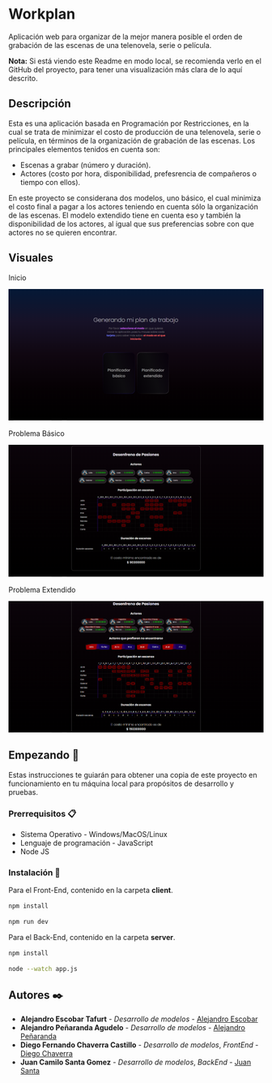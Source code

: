 # Workplan

Aplicación web para organizar de la mejor manera posible el orden de grabación de las escenas de una telenovela, serie o película.

**Nota:** Si está viendo este Readme en modo local, se recomienda verlo en el GitHub del proyecto, para tener una visualización más clara de lo aquí descrito.

## Descripción

Esta es una aplicación basada en Programación por Restricciones, en la cual se trata de minimizar el costo de producción de una telenovela, serie o película, en términos de la organización de grabación de las escenas. Los principales elementos tenidos en cuenta son:

- Escenas a grabar (número y duración).
- Actores (costo por hora, disponibilidad, prefesrencia de compañeros o tiempo con ellos).

En este proyecto se considerana dos modelos, uno básico, el cual minimiza el costo final a pagar a los actores teniendo en cuenta sólo la organización de las escenas. El modelo extendido tiene en cuenta eso y también la disponibilidad de los actores, al igual que sus preferencias sobre con que actores no se quieren encontrar.

## Visuales

Inicio

![Screenshot of a comment on a GitHub issue showing an image, added in the Markdown, of an Octocat smiling and raising a tentacle.](https://github.com/DiegoFChC/Workplan/blob/develop/client/public/Pantalla%201.png)

Problema Básico

![Screenshot of a comment on a GitHub issue showing an image, added in the Markdown, of an Octocat smiling and raising a tentacle.](https://github.com/DiegoFChC/Workplan/blob/develop/client/public/Pantalla%202.png)

Problema Extendido

![Screenshot of a comment on a GitHub issue showing an image, added in the Markdown, of an Octocat smiling and raising a tentacle.](https://github.com/DiegoFChC/Workplan/blob/develop/client/public/Pantalla%203.png)

## Empezando 🚀

Estas instrucciones te guiarán para obtener una copia de este proyecto en funcionamiento en tu máquina local para propósitos de desarrollo y pruebas.

### Prerrequisitos 📋

- Sistema Operativo - Windows/MacOS/Linux
- Lenguaje de programación - JavaScript
- Node JS

### Instalación 🔧

Para el Front-End, contenido en la carpeta **client**.

```bash
npm install
```

```bash
npm run dev
```

Para el Back-End, contenido en la carpeta **server**.

```bash
npm install
```

```bash
node --watch app.js
```
## Autores ✒️

- **Alejandro Escobar Tafurt** - _Desarrollo de modelos_ - [Alejandro Escobar](https://github.com/alejandro19-19)
- **Alejandro Peñaranda Agudelo** - _Desarrollo de modelos_ - [Alejandro Peñaranda](https://github.com/alejandropenaranda)
- **Diego Fernando Chaverra Castillo** - _Desarrollo de modelos_, _FrontEnd_ - [Diego Chaverra](https://github.com/DiegoFChC)
- **Juan Camilo Santa Gomez** - _Desarrollo de modelos_, _BackEnd_ - [Juan Santa](https://github.com/santa51107HD)
